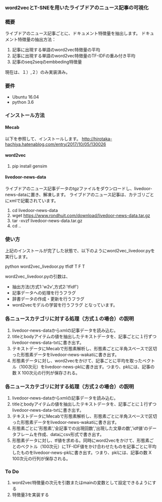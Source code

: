 ### word2vecとT-SNEを用いたライブドアのニュース記事の可視化

### 概要
ライブドアのニュース記事ごとに、ドキュメント特徴量を抽出します。
ドキュメント特徴量の抽出方法：
1. 記事に出現する単語のword2vec特徴量の平均
2. 記事に出現する単語のword2vec特徴量のTF-IDFの重み付き平均
3. 記事のseq2seqのembbeding特徴量

現在は、１）,２）のみ実装済み。

### 要件
* Ubuntu 16.04
* python 3.6

### インストール方法

#### Mecab
以下を参照して、インストールします。
http://hirotaka-hachiya.hatenablog.com/entry/2017/10/05/130026

#### word2vec
1. pip install gensim

#### livedoor-news-data
ライブドアのニュース記事データのtgzファイルをダウンロードし、livedoor-news-dataに置き、解凍します。
ライブドアのニュース記事は、カテゴリごとにxmlで記載されています。
1. cd livedoor-news-data
2. wget https://www.rondhuit.com/download/livedoor-news-data.tar.gz
3. tar -xvzf livedoor-news-data.tar.gz
4. cd ..

### 使い方
上記のインストールが完了した状態で、以下のようにword2vec_livedoor.pyを実行します。 

python word2vec_livedoor.py tfidf T F T

word2vec_livedoor.pyの引数は、
* 抽出方法(方式1:'w2v',方式2:'tfidf')
* 記事データへの処理を行うフラグ
* 辞書データの作成・更新を行うフラグ
* word2vecモデルの学習を行うフラグ
となっています。

### 各ニュースカテゴリに対する処理（方式１の場合）の説明
1. livedoor-news-dataからxmlの記事データを読み込む。
2. titleとbodyアイテムの値を抽出したテキストデータを、記事ごとに１行ずつlivedoor-news-data-txtに書き出す。
3. テキストデータにMecabで形態素解析し、形態素ごとに半角スペースで区切った形態素データをlivedoor-news-wakatiに書き出す。
4. 形態素データに対し、word2vecをかけて、記事ごとに平均を取ったベクトル（100次元）をlivedoor-news-pklに書き出す。つまり、pklには、記事の数 X 100次元の行列が保存される。

### 各ニュースカテゴリに対する処理（方式２の場合）の説明
1. livedoor-news-dataからxmlの記事データを読み込む。
2. titleとbodyアイテムの値を抽出したテキストデータを、記事ごとに１行ずつlivedoor-news-data-txtに書き出す。
3. テキストデータにMecabで形態素解析し、形態素ごとに半角スペースで区切った形態素データをlivedoor-news-wakatiに書き出す。
4. 形態素ごとに'形態素','全記事での出現回数','出現した文章の数','idf値'のデータフレームを作成、dataにcsv形式で書き出す。
5. 形態素データに対し、tf値を求める。同時にword2vecをかけて、形態素ごとのベクトル（100次元）にTF-IDF値をかけ合わせたものを記事ごとに平均したものをlivedoor-news-pklに書き出す。つまり、pklには、記事の数 X 100次元の行列が保存される。

### To Do
1. word2vec特徴量の次元を引数またはmainの変数として設定できるようにする
2. 特徴量3を実装する
